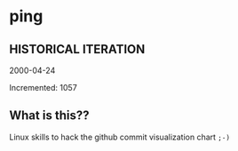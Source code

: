 # ping

## HISTORICAL ITERATION
2000-04-24

Incremented: 1057

## What is this?? 
Linux skills to hack the github commit visualization chart `;-)`
